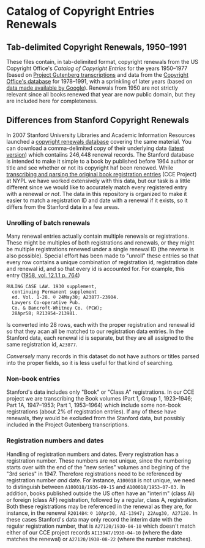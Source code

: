 # Catalog of Copyright Entries Renewals

## Tab-delimited Copyright Renewals, 1950–1991

These files contain, in tab-delimited format, copyright renewals from the US Copyright Office's _Catalog of Copyright Entries_ for the years 1950–1977 (based on [Project Gutenberg transcriptions](https://www.gutenberg.org/ebooks/search/?query=11800) and data from the [Copyright Office's database](https://cocatalog.loc.gov/cgi-bin/Pwebrecon.cgi?DB=local&PAGE=First) for 1978–1991, with a sprinkling of later years (based on [data made available by Google](https://booksearch.blogspot.com/2008/06/us-copyright-renewal-records-available.html)). Renewals from 1950 are not strictly relevant since all books renewed that year are now public domain, but they are included here for completeness.

## Differences from Stanford Copyright Renewals

In 2007 Stanford University Libraries and Academic Information Resources launched a [copyright renewals database](https://exhibits.stanford.edu/copyrightrenewals) covering the same material. You can download a comma-delimited copy of their underlying data ([latest version](http://web.stanford.edu/dept/SUL/collections/copyrightrenewals/files/20170427-copyright-renewals-records.csv.zip)) which contaiins 246,448 renewal records. The Stanford database is intended to make it simple to a book by published before 1964 author or title and see whether or not its copyright haf been renewed. While [transcribing and parsing the original book registration entries](https://github.com/NYPL/catalog_of_copyright_entries_project) (CCE Project) at NYPL we have worked extensively with this data, but our task is a little different since we would like to accurately match every registered entry with a renewal _or not_. The data in this repository is organized to make it easier to match a registration ID and date with a renewal if it exists, so it differs from the Stanford data in a few areas.

### Unrolling of batch renewals

Many renewal entries actually contain multiple renewals or registrations. These might be multiples of both registrations and renewals, or they might be multiple registrations renewed under a single renewal ID (the reverse is also possible). Special effort has been made to "unroll" these entries so that every row contains a unique combination of registration id, registration date and renewal id, and so that every id is accounted for. For example, this entry ([1958, vol. 12.1.1 p. 764](https://archive.org/stream/catalogofcopyrig3121lib#page/764/mode/1up))

    RULING CASE LAW. 1930 supplement,
      continuing Permanent supplement
      ed. Vol. 1-28. © 24May30; A23877-23904.
      Lawyers Co-operative Pub.
      Co. & Bancroft-Whitney Co. (PCW);
      28Apr58; R213954-213981.

Is converted into 28 rows, each with the proper registration and renewal id so that they acan all be matched to our registration data entries. In the Stanford data, each renewal id is separate, but they are all assigned to the same registration id, `A23877`.

_Conversely_ many records in this dataset do not have authors or titles parsed into the proper fields, so it is less useful for that kind of searching.

### Non-book entries

Stanford's data includes only "Book" or "Class A" registrations. In our CCE project we are transcribing the Book volumes (Part 1, Group 1, 1923–1946; Part 1A, 1947–1953; Part 1, 1953–1964) which include some non-book registrations (about 2% of registration entries). If any of these have renewals, they would be excluded from the Stanford data, but possibly included in the Project Gutenberg transcriptions.

### Registration numbers and dates

Handling of registration numbers and dates. Every registration has a registration number. These numbers are not unique, since the numbering starts over with the end of the "new series" volumes and begining of the "3rd series" in 1947. Therefore registrations need to be referenced by registration number _and_ date. For instance, `A100018` is not unique, we need to distinguish between `A100018/1936-09-15` and `A100018/1953-07-03.` In addition, books published outside the US often have an "interim" (class AI) or foreign (class AF) registration, followed by a regular, class A, registration. Both these registrations may be referenced in the renewal as they are, for instance, in the renewal `R201484`: `© 10Apr30, AI-13947; 22Aug30, A27120.` In these cases Stanford's data may only record the interim date with the regular registration number, that is `A27120/1930-04-10` which doesn't match either of our CCE project records `AI13947/1930-04-10` (where the date matches the renewal) or `A27120/1930-08-22` (where the number matches).


